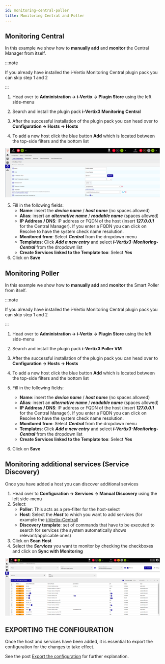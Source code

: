 ```yaml
---
id: monitoring-central-poller
title: Monitoring Central and Poller
---
```


## Monitoring Central

In this example we show how to **manually add** and **monitor** the Central Manager from itself.

:::note

If you already have installed the i-Vertix Monitoring Central plugin pack you can skip step 1 and 2

:::

1. Head over to **Administration -> i-Vertix -> Plugin Store** using the left side-menu
2. Search and install the plugin pack **i-Vertix3 Monitoring Central**

3. After the successful installation of the plugin pack you can head over to **Configuration -> Hosts -> Hosts**
4. To add a new host click the blue button **Add** which is located between the top-side filters and the bottom list

![image](../../assets/quick-start/monitor_central_poller.png)

5. Fill in the following fields:
    * **Name**: insert the ***device name*** / ***host name*** (no spaces allowed)
    * **Alias**: insert an ***alternative name*** / ***readable name*** (spaces allowed)
    * **IP Address / DNS**: IP address or FQDN of the host (insert ***127.0.0.1*** for the Central Manager). If you
      enter a
      FQDN you can click on Resolve to have the system check name resolution.
    * **Monitored from**: Select ***Central*** from the dropdown menu
    * **Templates**: Click ***Add a new entry*** and select ***i-Vertix3-Monitoring-Central*** from the dropdown list
    * **Create Services linked to the Template too**: Select **Yes**
6. Click on **Save**

## Monitoring Poller

In this example we show how to **manually add** and **monitor** the Smart Poller from itself.

:::note

If you already have installed the i-Vertix Monitoring Central plugin pack you can skip step 1 and 2

:::

1. Head over to **Administration -> i-Vertix -> Plugin Store** using the left side-menu
2. Search and install the plugin pack **i-Vertix3 Poller VM**

3. After the successful installation of the plugin pack you can head over to **Configuration -> Hosts -> Hosts**
4. To add a new host click the blue button **Add** which is located between the top-side filters and the bottom list

5. Fill in the following fields:
    * **Name**: insert the ***device name*** / ***host name*** (no spaces allowed)
    * **Alias**: insert an ***alternative name*** / ***readable name*** (spaces allowed)
    * **IP Address / DNS**: IP address or FQDN of the host (insert ***127.0.0.1*** for the Central Manager). If you
      enter a
      FQDN you can click on Resolve to have the system check name resolution.
    * **Monitored from**: Select ***Central*** from the dropdown menu
    * **Templates**: Click ***Add a new entry*** and select ***i-Vertix3-Monitoring-Central*** from the dropdown list
    * **Create Services linked to the Template too**: Select **Yes**
6. Click on **Save**

## Monitoring additional services (Service Discovery)

Once you have added a host you can discover additional services

1. Head over to **Configuration -> Services -> Manual Discovery** using the left side-menu
2. Select:
    * **Poller**: This acts as a pre-filter for the host-select
    * **Host**: Select the ***Host*** to which you want to add services (for example
      the [i-Vertix-Central](#monitoring-central))
    * **Discovery template**: set of commands that have to be executed to search for services (the system automatically
      shows relevant/applicable ones)
3. Click on **Scan Host**
4. Select the ***Services*** you want to monitor by checking the checkboxes and click on **Sync with Monitoring**

![image](../../assets/quick-start/monitor_central_poller1.png)

## EXPORTING THE CONFIGURATION

Once the host and services have been added, it is essential to export the configuration for the changes to take effect.

See the post [Export the configuration](../../monitoring-resources/monitoring-hosts/export-configuration.md) for further explanation.